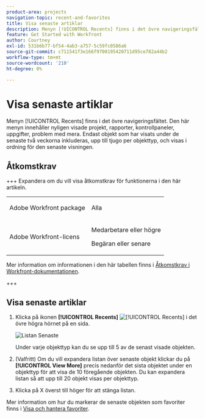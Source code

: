 ```yaml
---
product-area: projects
navigation-topic: recent-and-favorites
title: Visa senaste artiklar
description: Menyn [!UICONTROL Recents] finns i det övre navigeringsfältet. Den här menyn innehåller nyligen visade projekt, rapporter, kontrollpaneler, uppgifter, problem med mera.
feature: Get Started with Workfront
author: Courtney
exl-id: 531b6b77-bf54-4ab3-a757-5c59fc0586a6
source-git-commit: c711541f3e166f9700195420711d95ce782a44b2
workflow-type: tm+mt
source-wordcount: '210'
ht-degree: 0%

---
```


# Visa senaste artiklar

Menyn [!UICONTROL Recents] finns i det övre navigeringsfältet. Den här menyn innehåller nyligen visade projekt, rapporter, kontrollpaneler, uppgifter, problem med mera. Endast objekt som har visats under de senaste två veckorna inkluderas, upp till tjugo per objekttyp, och visas i ordning för den senaste visningen.

## Åtkomstkrav

+++ Expandera om du vill visa åtkomstkrav för funktionerna i den här artikeln.

<table style="table-layout:auto"> 
 <col> 
 </col> 
 <col> 
 </col> 
 <tbody> 
  <tr> 
   <td role="rowheader">Adobe Workfront package</td> 
   <td> <p>Alla</p> </td> 
  </tr> 
  <tr> 
   <td role="rowheader">Adobe Workfront-licens</td> 
   <td> 
   <p>Medarbetare eller högre</p> 
   <p>Begäran eller senare</p> </td> 
  </tr> 
 </tbody> 
</table>

Mer information om informationen i den här tabellen finns i [Åtkomstkrav i Workfront-dokumentationen](/help/quicksilver/administration-and-setup/add-users/access-levels-and-object-permissions/access-level-requirements-in-documentation.md).

+++


## Visa senaste artiklar

1. Klicka på ikonen **[!UICONTROL Recents]** ![[!UICONTROL Recents]](assets/recents-icon-40x43.png) i det övre högra hörnet på en sida.

   ![Listan Senaste](assets/recents-list-2022-350x319.png)

   Under varje objekttyp kan du se upp till 5 av de senast visade objekten.

1. (Valfritt) Om du vill expandera listan över senaste objekt klickar du på **[!UICONTROL View More]** precis nedanför det sista objektet under en objekttyp för att visa de 10 föregående objekten. Du kan expandera listan så att upp till 20 objekt visas per objekttyp.
1. Klicka på X överst till höger för att stänga listan.

Mer information om hur du markerar de senaste objekten som favoriter finns i [Visa och hantera favoriter](../../../workfront-basics/navigate-workfront/recent-and-favorites/view-and-manage-favorites.md).
